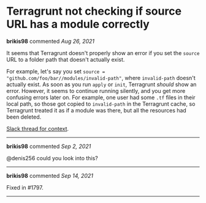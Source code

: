 # Terragrunt not checking if source URL has a module correctly

**brikis98** commented *Aug 26, 2021*

It seems that Terragrunt doesn't properly show an error if you set the `source` URL to a folder path that doesn't actually exist.

For example, let's say you set `source = "github.com/foo/bar//modules/invalid-path"`, where `invalid-path` doesn't actually exist. As soon as you run `apply` or `init`, Terragrunt _should_ show an error. However, it seems to continue running silently, and you get more confusing errors later on. For example, one user had some `.tf` files in their local path, so those got copied to `invalid-path` in the Terragrunt cache, so Terragrunt treated it as if a module was there, but all the resources had been deleted.

[Slack thread for context](https://gruntwork-community.slack.com/archives/CHH9Y3Z62/p1629534218380400).
<br />
***


**brikis98** commented *Sep 2, 2021*

@denis256 could you look into this?


***

**brikis98** commented *Sep 14, 2021*

Fixed in #1797.
***

